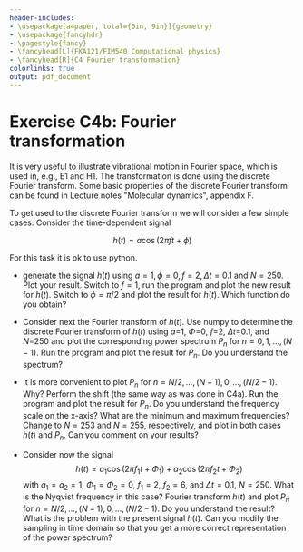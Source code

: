 ```yaml
---
header-includes:
- \usepackage[a4paper, total={6in, 9in}]{geometry}
- \usepackage{fancyhdr}
- \pagestyle{fancy}
- \fancyhead[L]{FKA121/FIM540 Computational physics}
- \fancyhead[R]{C4 Fourier transformation}
colorlinks: true
output: pdf_document
---
```

# Exercise C4b: Fourier transformation

It is very useful to illustrate vibrational motion in Fourier space, which is used in, e.g., E1 and H1.
The transformation is done using the discrete Fourier transform.
Some basic properties of the discrete Fourier transform can be found in Lecture notes "Molecular dynamics", appendix F. 

To get used to the discrete Fourier transform we will consider a few simple cases.
Consider the time-dependent signal

$$ h(t) = a \cos{(2 \pi f t + \phi)} $$

For this task it is ok to use python.

 - generate the signal $h(t)$ using $a=1, \phi=0, f=2, \Delta t = 0.1$ and $N=250.$ Plot your result. Switch to $f=1$, run the program and plot the new result for $h(t)$. Switch to $\phi=\pi/2$ and plot the result for $h(t)$. Which function do you obtain?

 - Consider next the Fourier transform of $h(t)$. Use numpy to determine the discrete Fourier transform of $h(t)$ using $a$=1, $\Phi$=0, $f$=2, $\Delta t$=0.1, and $N$=250 and plot the corresponding power spectrum $P_n$ for $n=0,1,\ldots,(N-1)$. Run the program and plot the result for $P_n$. Do you understand the spectrum?

- It is more convenient to plot $P_n$ for $n=N/2,\dots,(N-1),0,\ldots,(N/2-1)$. Why?
  Perform the shift (the same way as was done in C4a).
  Run the program and plot the result for $P_n$.
  Do you understand the frequency scale on the x-axis? What are the minimum and
  maximum frequencies? Change to $N=253$ and $N=255$, respectively, and plot in both
  cases $h(t)$ and $P_n$. Can you comment on your results?

- Consider now the signal
  $$ h(t) = a_1 \cos{(2 \pi f_1 t + \Phi_1)} + a_2 \cos{(2 \pi f_2 t + \Phi_2)} $$
  with $a_1 = a_2 = 1$, $\Phi_1 = \Phi_2 = 0$, $f_1 = 2$, $f_2 = 6$, and $\Delta t = 0.1$, $N=250$.
  What is the Nyqvist frequency in this case?
  Fourier transform $h(t)$ and plot $P_n$ for $n=N/2,\dots,(N-1),0,\ldots,(N/2-1)$.
  Do you understand the result?
  What is the problem with the present signal $h(t)$.
  Can you modify the sampling in time domain so that you get a more correct representation of the power spectrum?
